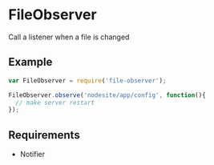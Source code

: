 FileObserver
=============

Call a listener when a file is changed

## Example

```javascript
var FileObserver = require('file-observer');

FileObserver.observe('nodesite/app/config', function(){
  // make server restart
});
```

## Requirements

- Notifier